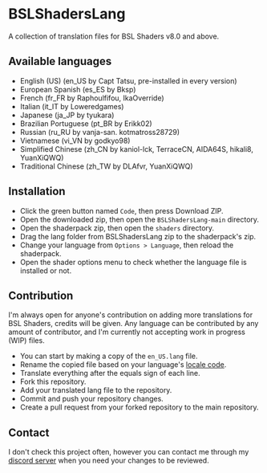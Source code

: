 # BSLShadersLang

A collection of translation files for BSL Shaders v8.0 and above.

## Available languages
- English (US) (en_US by Capt Tatsu, pre-installed in every version)
- European Spanish (es_ES by Bksp)
- French (fr_FR by Raphoulfifou, IkaOverride)
- Italian (it_IT by Loweredgames)
- Japanese (ja_JP by tyukara)
- Brazilian Portuguese (pt_BR by Erikk02)
- Russian (ru_RU by vanja-san. kotmatross28729)
- Vietnamese (vi_VN by godkyo98)
- Simplified Chinese (zh_CN by kaniol-lck, TerraceCN, AIDA64S, hikali8, YuanXiQWQ)
- Traditional Chinese (zh_TW by DLAfvr, YuanXiQWQ)

## Installation
- Click the green button named `Code`, then press Download ZIP.
- Open the downloaded zip, then open the `BSLShadersLang-main` directory.
- Open the shaderpack zip, then open the `shaders` directory.
- Drag the lang folder from BSLShadersLang zip to the shaderpack's zip.
- Change your language from `Options > Language`, then reload the shaderpack.
- Open the shader options menu to check whether the language file is installed or not.

## Contribution
I'm always open for anyone's contribution on adding more translations for BSL Shaders, credits will be given.
Any language can be contributed by any amount of contributor, and I'm currently not accepting work in progress (WIP) files.
- You can start by making a copy of the `en_US.lang` file.
- Rename the copied file based on your language's [locale code](https://minecraft.gamepedia.com/Language).
- Translate everything after the equals sign of each line.
- Fork this repository.
- Add your translated lang file to the repository.
- Commit and push your repository changes.
- Create a pull request from your forked repository to the main repository.

## Contact
I don't check this project often, however you can contact me through my [discord server](https://discord.com/invite/ZJd7jjA) when you need your changes to be reviewed.
